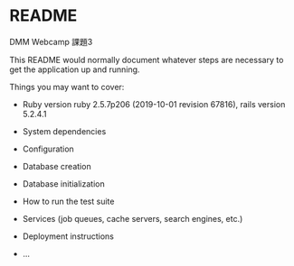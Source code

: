 # README

DMM Webcamp 課題3

This README would normally document whatever steps are necessary to get the
application up and running.

Things you may want to cover:

* Ruby version ruby 2.5.7p206 (2019-10-01 revision 67816), rails version 5.2.4.1

* System dependencies

* Configuration

* Database creation

* Database initialization

* How to run the test suite

* Services (job queues, cache servers, search engines, etc.)

* Deployment instructions

* ...
